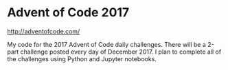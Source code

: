 # Advent of Code 2017

http://adventofcode.com/

My code for the 2017 Advent of Code daily challenges. There will be a 2-part challenge posted every day of December 2017. I plan to complete all of the challenges using Python and Jupyter notebooks.
